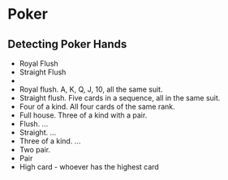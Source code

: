 # Poker

## Detecting Poker Hands

* Royal Flush
* Straight Flush
* 
* Royal flush. A, K, Q, J, 10, all the same suit.
* Straight flush. Five cards in a sequence, all in the same suit.
* Four of a kind. All four cards of the same rank.
* Full house. Three of a kind with a pair.
* Flush. ...
* Straight. ...
* Three of a kind. ...
* Two pair.
* Pair
* High card - whoever has the highest card
